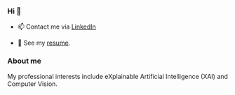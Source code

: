 ### Hi 👋

- 📫 Contact me via [LinkedIn](https://www.linkedin.com/in/alicja-gosiewska/) 

- :page_facing_up: See my [resume](https://github.com/agosiewska/resume).


### About me

My professional interests include eXplainable Artificial Intelligence (XAI) and Computer Vision.

